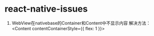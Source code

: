 # react-native-issues

1. WebView在nativebase的Container和Content中不显示内容
解决方法：<Content contentContainerStyle={{ flex: 1 }}>

